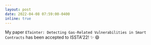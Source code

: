 ```yaml
---
layout: post
date: 2022-04-08 07:59:00-0400
inline: true
---
```


My paper `ETainter: Detecting Gas-Related Vulnerabilities in Smart
  Contracts` has been accepted to ISSTA'22! :sparkles: :smile:
